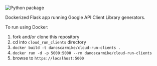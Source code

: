 ![Python package](https://github.com/danoscarmike/cloud-run-clients/workflows/Python%20package/badge.svg)

Dockerized Flask app running Google API Client Library generators.

To run using Docker:
1. fork and/or clone this repository
1. cd into `cloud_run_clients` directory
1. `docker build -t danoscarmike/cloud-run-clients .`
1. `docker run -d -p 5000:5000 --rm danoscarmike/cloud-run-clients`
1. browse to `https://localhost:5000`
